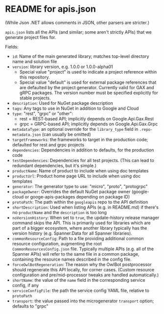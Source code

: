 # README for apis.json

(While Json .NET allows comments in JSON, other parsers are stricter.)


`apis.json` lists all the APIs (and similar; some aren't strictly
APIs) that we generate project files for.

Fields:

- `id`: Name of the main generated library; matches top-level directory name and solution file
- `version`: library version, e.g. 1.0.0 or 1.0.0-alpha01
  - Special value "project" is used to indicate a project reference within this repository.
  - Special value "default" is used for external package references that are defaulted by
    the project generator. Currently valid for GAX and gRPC packages. The version number
    must be specified explicitly for stable projects.
- `description`: Used for NuGet package description
- `tags`: Any tags to use in NuGet in addition to Google and Cloud
- `type`: "rest", "grpc" or "other":
  - rest = REST-based API; implicitly depends on Google.Api.Gax.Rest
  - grpc = GRPC-based API; implicitly depends on Google.Api.Gax.Grpc
- `metadataType`: an optional override for the `library_type` field in `.repo-metadata.json` (can usually be omitted)
- `targetFrameworks`: the frameworks to target in the production code; defaulted for rest and grpc projects
- `dependencies`: Dependencies in addition to defaults, for the production code
- `testDependencies`: Dependencies for all test projects. (This can lead to redundant dependencies, but it's simple.)
- `productName`: Name of product to include when using doc templates
- `productUrl`: Product home page URL to include when using doc templates
- `generator`: The generator type to use: "micro", "proto", "protogrpc"
- `packageOwner`: Overrides the default NuGet package owner (google-cloud or googe-apis-packages depending on package ID)
- `protoPath`: The path within the `googleapis` repo to the API definition
- `shortDescription`: Used when listing APIs (e.g. in README.md) if there's no `productName` and the `description` is too long
- `noVersionHistory`: When set to `true`, the update-history release manager command skips the API.
  This is primarily used for libraries which are part of a bigger ecosystem, where
  another library typically has the version history (e.g. Spanner.Data for all Spanner libraries).
- `commonResourceConfig`: Path to a file providing additional common
  resource configuration, augmenting the root `CommonResourcesConfig.json` file. Typically multiple APIs (e.g. all of
  the Spanner APIs) will refer to the same file in a common package, containing the resource names described in the config file.
- `forceOwlBotRegeneration`: The reason why the OwlBot postprocessor
  should regenerate this API locally, for corner cases. (Custom
  resource configuration and pre/mid-processor tweaks are handled
  automatically.)
- `shortName`: the value of the `name` field in the corresponding service config, if any
- `serviceConfigFile`: the path the service config YAML file, relative to `protoPath`
- `transport`: the value passed into the microgenerator `transport` option; defaults to "grpc"